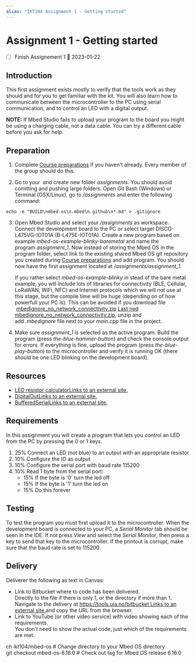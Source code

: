 ```yaml
---
alias: "IKT104 Assignment 1 - Getting started"
---
```


# Assignment 1 - Getting started
- [ ] Finish Assignement 1 📅 2023-01-22

## Introduction

This first assignment exists mostly to verify that the tools work as they should and for you to get familiar with the kit. You will also learn how to communicate between the microcontroller to the PC using serial communication, and to control an LED with a digital output.

**NOTE:** If Mbed Studio fails to upload your program to the board you might be using a charging cable, not a data cable. You can try a different cable before you ask for help.

## Preparation

1.  Complete [Course preparations](https://uia.instructure.com/courses/12507/pages/course-preparations "Course preparations") if you haven't already. Every member of the group should do this.  

2.  Go to your _<course folder>_ and create new folder _assignments_. You should avoid comitting and pushing large folders. Open Git Bash (Windows) or Terminal (OSX/Linux), go to _<course folder>/assignments_ and enter the following command: 

```
echo -e "BUILD\nmbed-os\n.mbed\n.github\n*.md" > .gitignore
```

3.  Open Mbed Studio and select your _<course folder>/assignments_ as workspace. Connect the development board to the PC or select target DISCO-L475VG-IOT01A (B-L475E-IOT01A). Create a new program based on example _mbed-os-example-blinky-baremetal_ and name the program _assignment_1_. Now instead of storing the Mbed OS in the program folder, select link to the existing shared Mbed OS git repository you created during [Course preparations](https://uia.instructure.com/courses/12507/pages/course-preparations "Course preparations") and add program. You should now have the first assignment located at _<course folder>/assignments/assignment_1_.  
      
	If you rather select _mbed-os-example-blinky_ in stead of the bare metal example, you will include lots of libraries for connectivity (BLE, Cellular, LoRaWAN, WiFi, NFC) and Internet protocols which we will not use at this stage, but the compile time will be huge (depending on of how powerfull your PC is). This can be avoided if you download file  [mbedignore_no_network_connectivity.zip](https://uia.instructure.com/courses/12507/files/2028962?wrap=1 "mbedignore_no_network_connectivity.zip") [Last ned mbedignore_no_network_connectivity.zip](https://uia.instructure.com/courses/12507/files/2028962/download?download_frd=1), unzip and add _.mbedignore_ file next to your _main.cpp_ file in the project.  
      
    
4.  Make sure _assignment_1_ is selected as the active program. Build the program (press _the-blue-hammer-button_) and check the console output for errors. If everything is fine, upload the program (press _the-blue-play-button_) to the microcontroller and verify it is running OK (there should be one LED blinking on the development board).

## Resources

-   [LED resistor calculatorLinks to an external site.](https://ledcalculator.net/)
-   [DigitalOutLinks to an external site.](https://os.mbed.com/docs/mbed-os/v6.15/apis/digitalout.html)
-   [BufferedSerialLinks to an external site.](https://os.mbed.com/docs/mbed-os/v6.15/apis/serial-uart-apis.html)

## Requirements

In this assignment you will create a program that lets you control an LED from the PC by pressing the 0 or 1 keys.

1.  25% Connect an LED (not blue) to an output with an appropriate resistor
2.  10% Configure the IO as output
3.  10% Configure the serial port with baud rate 115200
4.  10% Read 1 byte from the serial port:
    -   15% If the byte is '0' turn the led off
    -   15% If the byte is '1' turn the led on
    -   15% Do this forever

## Testing

To test the program you must first upload it to the microcontroller. When the development board is connected to your PC, a _Serial Monitor_ tab should be seen in the IDE. If not press _View_ and select the _Serial Monitor_, then press a key to send that key to the microcontroller. If the printout is corrupt, make sure that the baud rate is set to 115200. 

## Delivery

Deliverer the following as text in Canvas:

-   Link to Bitbucket where to code has been delivered.  
    Directly to the file if there is only 1, or the directory if more than 1.  
    Navigate to the delivery at [https://tools.uia.no/bitbucket Links to an external site.](https://tools.uia.no/bitbucket)and copy the URL from the browser.
-   Link to YouTube (or other video service) with video showing each of the requirements.  
    You don't need to show the actual code, just which of the requirements are met.



ch ikt104/mbed-os    # Change directory to your Mbed OS directory  
git checkout mbed-os-6.16.0   # Check out tag for Mbed OS release 6.16.0